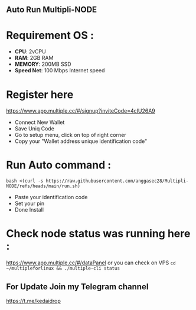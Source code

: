 ## Auto Run Multipli-NODE ##

# Requirement OS :
- **CPU**: 2vCPU
- **RAM**: 2GB RAM
- **MEMORY**: 200MB SSD
- **Speed Net**: 100 Mbps Internet speed

# Register here 
https://www.app.multiple.cc/#/signup?inviteCode=4cIU26A9
+ Connect New Wallet
+ Save Uniq Code
+ Go to setup menu, click on top of right corner
+ Copy your "Wallet address unique identification code"
# Run Auto command : 
```
bash <(curl -s https://raw.githubusercontent.com/anggasec28/Multipli-NODE/refs/heads/main/run.sh)
```
+ Paste your identification code 
+ Set your pin 
+ Done Install

# Check node status was running here : 
https://www.app.multiple.cc/#/dataPanel 
or you can check on VPS 
```cd ~/multipleforlinux && ./multiple-cli status```

## For Update Join my Telegram channel 
https://t.me/kedaidrop
